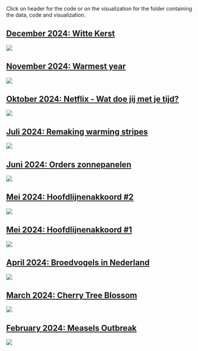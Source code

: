 
Click on header for the code or on the visualization for the folder
containing the data, code and visualization.

## [December 2024: Witte Kerst](https://github.com/Willem-Jelle/Visualizations/blob/main/2024-12_witte_kerst/2024-12_witte_kerst_code.R)

<a href='https://github.com/Willem-Jelle/Visualizations/tree/main/2024-12_witte_kerst'>
<img src='2024-12_witte_kerst_viz_png_export.png'/></a>

## [November 2024: Warmest year](https://github.com/Willem-Jelle/Visualizations/blob/main/2024-11_warmest_year/2024-11_warmest_year_code.R)

<a href='https://github.com/Willem-Jelle/Visualizations/tree/main/2024-11_warmest_year'>
<img src='2024-11_warmest_year/2024-11_warmest_year_viz_png_export.png'/></a>

## [Oktober 2024: Netflix - Wat doe jij met je tijd?](https://github.com/Willem-Jelle/Visualizations/blob/main/2024-10_netflix/2023-10_netflix_code.R)

<a href='https://github.com/Willem-Jelle/Visualizations/tree/main/2024-10_netflix'>
<img src='2024-10_netflix/2024-10_netflix_infographic_png_export.png'/></a>

## [Juli 2024: Remaking warming stripes](https://github.com/Willem-Jelle/Visualizations/blob/main/2024-07_remaking_warming_stripes/2024-07_remaking_warming_stripes_code.R)

<a href='https://github.com/Willem-Jelle/Visualizations/blob/main/2024-07_remaking_warming_stripes'>
<img src='2024-07_remaking_warming_stripes/2024-07_remaking_warming_stripes_viz.png'/></a>

## [Juni 2024: Orders zonnepanelen](https://github.com/Willem-Jelle/Visualizations/blob/main/2024-06_orders_zonnepanelen/2024-06_orders_zonnepanelen_code.R)

<a href='https://github.com/Willem-Jelle/Visualizations/blob/main/2024-06_orders_zonnepanelen'>
<img src='2024-06_orders_zonnepanelen/2024-06_orders_zonnepanelen_viz.png'/></a>

## [Mei 2024: Hoofdlijnenakkoord #2](https://github.com/Willem-Jelle/Visualizations/blob/main/2024-05_sentiment_hoofdlijnenakkoord/2024-05_sentiment_hoofdlijnenakkoord_code.R)

<a href='https://github.com/Willem-Jelle/Visualizations/blob/main/2024-05_sentiment_hoofdlijnenakkoord'>
<img src='2024-05_sentiment_hoofdlijnenakkoord/2024-05_sentiment_hoofdlijnenakkoord_viz.png'/></a>

## [Mei 2024: Hoofdlijnenakkoord #1](https://github.com/Willem-Jelle/Visualizations/blob/main/2024-05_hoofdlijnenakkoord/2024-05_hoofdlijnenakkoord_code.R)

<a href='https://github.com/Willem-Jelle/Visualizations/blob/main/2024-05_hoofdlijnenakkoord'>
<img src='2024-05_hoofdlijnenakkoord/2024-05_hoofdlijnenakkoord_viz.png'/></a>

## [April 2024: Broedvogels in Nederland](https://github.com/Willem-Jelle/Visualizations/blob/main/2024-04_broedvogels/2024-04_broedvogels_code.R)

<a href='https://github.com/Willem-Jelle/Visualizations/blob/main/2024-04_broedvogels'>
<img src='2024-04_broedvogels/2024-04_broedvogels_viz_01.png'/></a>

## [March 2024: Cherry Tree Blossom](https://github.com/Willem-Jelle/Visualizations/blob/main/2024-03_cherry_tree_blossom/2024-03_cherry_tree_blossom_code.R)

<a href='https://github.com/Willem-Jelle/Visualizations/tree/main/2024-04_broedvogels'>
<img src='2024-03_cherry_tree_blossom/2024-03_cherry_tree_blossom_viz.png'/></a>

## [February 2024: Measels Outbreak](https://github.com/Willem-Jelle/Visualizations/blob/main/2024-02_measels_outbreak/2024-02_measels_outbreak_code.R)

<a href='https://github.com/Willem-Jelle/Visualizations/tree/main/2024-02_measels_outbreak'>
<img src='2024-02_measels_outbreak/2024-02_measels_outbreak_viz.png'/></a>

